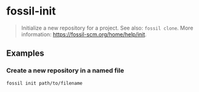 # fossil-init

> Initialize a new repository for a project. See also: `fossil clone`. More information: <https://fossil-scm.org/home/help/init>.

## Examples

### Create a new repository in a named file

```bash
fossil init path/to/filename
```

